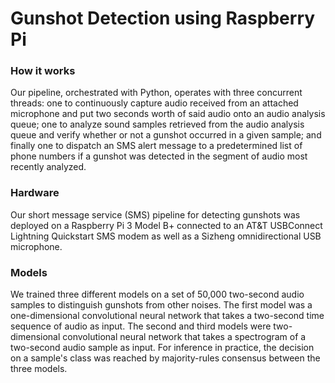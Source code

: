 # Gunshot Detection using Raspberry Pi

### How it works
Our  pipeline,  orchestrated  with  Python,  operates  with three  concurrent  threads:  one  to  continuously  capture  audio received  from  an  attached  microphone  and  put  two  seconds worth  of  said  audio  onto  an  audio  analysis  queue;  one  to analyze sound samples retrieved from the audio analysis queue and  verify  whether  or  not  a  gunshot  occurred  in  a  given sample;  and  finally  one  to  dispatch  an  SMS  alert  message to  a  predetermined  list  of  phone  numbers  if  a  gunshot  was detected in the segment of audio most recently analyzed. 

### Hardware
Our short message service (SMS) pipeline for detecting gunshots was deployed on a Raspberry Pi 3 Model B+ connected to an AT&T USBConnect Lightning Quickstart SMS modem as well as a Sizheng omnidirectional USB microphone. 

### Models

We trained three different models on a set of 50,000 two-second audio samples to distinguish gunshots from other noises. The first model was a one-dimensional convolutional neural network that takes a two-second time sequence of audio as input. The second and third models were two-dimensional convolutional neural network that takes a spectrogram of a two-second audio sample as input. For inference in practice, the decision on a sample's class was reached by majority-rules consensus between the three models.
